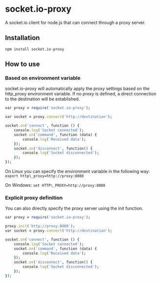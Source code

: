 socket.io-proxy
===============

A socket.io client for node.js that can connect through a proxy server.

Installation
------------

```shell
npm install socket.io-proxy

```

How to use
----------

### Based on environment variable

socket.io-proxy will automatically apply the proxy settings based on the http\_proxy environment variable. 
If no proxy is defined, a direct connection to the destination will be established.

```ruby
var proxy = require('socket.io-proxy');

var socket = proxy.connect('http://destination');

socket.on('connect', function () {
    console.log('Socket connected');
    socket.on('command', function (data) {
        console.log('Received data');
    });
    socket.on('disconnect', function() {
        console.log('Socket disconnected');
    });
});
```

On Linux you can specify the environment variable in the following way: `export http\_proxy=http://proxy:8080`

On Windows: `set HTTP\_PROXY=http://proxy:8080`


### Explicit proxy definition

You can also directly specify the proxy server using the init function.

```ruby
var proxy = require('socket.io-proxy');

proxy.init('http://proxy.8080');
var socket = proxy.connect('http://destination');

socket.on('connect', function () {
    console.log('Socket connected');
    socket.on('command', function (data) {
        console.log('Received data');
    });
    socket.on('disconnect', function() {
        console.log('Socket disconnected');
    });
});
```
